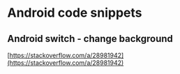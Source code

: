 # Android code snippets

## Android switch - change background

[https://stackoverflow.com/a/28981942](https://stackoverflow.com/a/28981942)